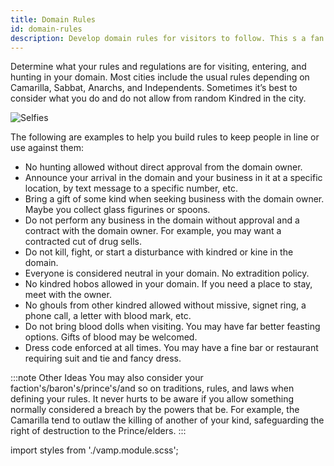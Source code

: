 ```yaml
---
title: Domain Rules
id: domain-rules
description: Develop domain rules for visitors to follow. This s a fan creation!
---
```


Determine what your rules and regulations are for visiting, entering, and hunting in your domain. Most cities include the usual rules depending on Camarilla, Sabbat, Anarchs, and Independents. Sometimes it’s best to consider what you do and do not allow from random Kindred in the city. 

![Selfies](/img/wod/rules-blade.png)

The following are examples to help you build rules to keep people in line or use against them:

* No hunting allowed without direct approval from the domain owner.
* Announce your arrival in the domain and your business in it at a specific location, by text message to a specific number, etc.
* Bring a gift of some kind when seeking business with the domain owner. Maybe you collect glass figurines or spoons.
* Do not perform any business in the domain without approval and a contract with the domain owner. For example, you may want a contracted cut of drug sells.
* Do not kill, fight, or start a disturbance with kindred or kine in the domain.
* Everyone is considered neutral in your domain. No extradition policy.
* No kindred hobos allowed in your domain. If you need a place to stay, meet with the owner.
* No ghouls from other kindred allowed without missive, signet ring, a phone call, a letter with blood mark, etc. 
* Do not bring blood dolls when visiting. You may have far better feasting options. Gifts of blood may be welcomed.
* Dress code enforced at all times. You may have a fine bar or restaurant requiring suit and tie and fancy dress. 

:::note Other Ideas
You may also consider your faction's/baron's/prince's/and so on traditions, rules, and laws when defining your rules. It never hurts to be aware if you allow something normally considered a breach by the powers that be. For example, the Camarilla tend to outlaw the killing of another of your kind, safeguarding the right of destruction to the Prince/elders.
:::

import styles from './vamp.module.scss';